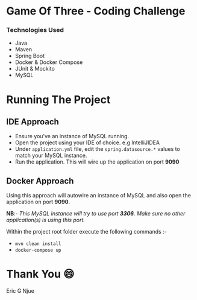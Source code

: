 # Game Of Three  - Coding Challenge

### Technologies Used

* Java
* Maven
* Spring Boot
* Docker & Docker Compose
* JUnit & Mockito
* MySQL

# Running The Project

## IDE Approach
* Ensure you've an instance of MySQL running.
* Open the project using your IDE of choice. e.g IntelliJIDEA
* Under `application.yml` file, edit the `spring.datasource.*` values to
  match your MySQL instance.
* Run the application. This will wire up the application on port **9090**

## Docker Approach

Using this approach will autowire an instance of MySQL and also open the
application on port **9090**.

**NB**:- _This MySQL instance will try to use port **3306**. Make sure no other application(s)
is using this port._

Within the project root folder execute the following commands :-
* `mvn clean install`
* `docker-compose up`


# Thank You :smile:
Eric G Njue